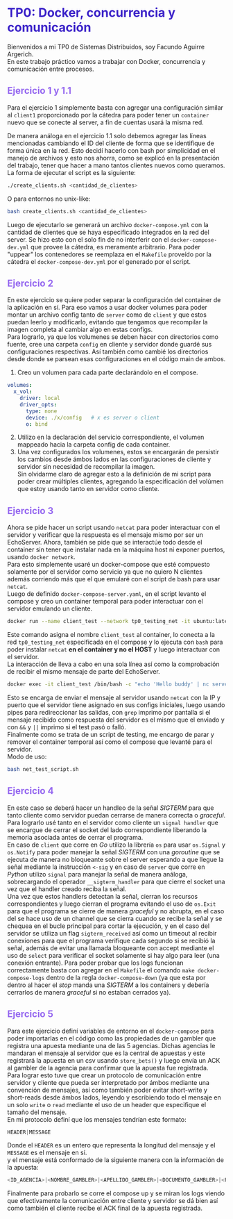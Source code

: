 # <span style="color:#3d24c9">TP0: Docker, concurrencia y comunicación</span>
Bienvenidos a mi TP0 de Sistemas Distribuidos, soy Facundo Aguirre Argerich.  
En este trabajo práctico vamos a trabajar con Docker, concurrencia y comunicación entre procesos.

## <span style="color:#9669f0">Ejercicio 1 y 1.1</span>
Para el ejercicio 1 simplemente basta con agregar una configuración similar al `client1` proporcionado por la cátedra para poder tener un `container` nuevo que se conecte al server, a fin de cuentas usará la misma red.    

De manera análoga en el ejercicio 1.1 solo debemos agregar las líneas mencionadas cambiando el ID del cliente de forma que se identifique de forma única en la red. Esto decidí hacerlo con bash por simplicidad en el manejo de archivos y esto nos ahorra, como se explicó en la presentación del trabajo, tener que hacer a mano tantos clientes nuevos como queramos.  
La forma de ejecutar el script es la siguiente:  
```bash
./create_clients.sh <cantidad_de_clientes>
```
O para entornos no unix-like:
```bash
bash create_clients.sh <cantidad_de_clientes>
```  
Luego de ejecutarlo se generará un archivo `docker-compose.yml` con la cantidad de clientes que se haya especificado integrados en la red del server. Se hizo esto con el solo fin de no interferir con el `docker-compose-dev.yml` que provee la cátedra, es meramente arbitrario. 
Para poder "uppear" los contenedores se reemplaza en el `Makefile` proveído por la cátedra el `docker-compose-dev.yml` por el generado por el script.  

## <span style="color:#9669f0">Ejercicio 2</span>
En este ejercicio se quiere poder separar la configuración del container de la aplicación en sí. Para eso vamos a usar docker volumes para poder montar un archivo config tanto de `server` como de `client` y que estos puedan leerlo y modificarlo, evitando que tengamos que recompilar la imagen completa al cambiar algo en estas configs.  
Para lograrlo, ya que los volumenes se deben hacer con directorios como fuente, cree una carpeta `config` en cliente y servidor donde guardé sus configuraciones respectivas. Así también como cambié los directorios desde donde se parsean esas configuraciones en el código main de ambos.
1. Creo un volumen para cada parte declarándolo en el compose.
```yaml
volumes:
  x_vol:
    driver: local
    driver_opts:
      type: none
      device: ./x/config   # x es server o client
      o: bind
```
2. Utilizo en la declaración del servicio correspondiente, el volumen mappeado hacia la carpeta config de cada container.   
3. Una vez configurados los volumenes, estos se encargarán de persistir los cambios desde ámbos lados en las configuraciones de cliente y servidor sin necesidad de recompilar la imagen.  
Sin olvidarme claro de agregar esto a la definición de mi script para poder crear múltiples clientes, agregando la especificación del volúmen que estoy usando tanto en servidor como cliente.

## <span style="color:#9669f0">Ejercicio 3</span>
Ahora se pide hacer un script usando `netcat` para poder interactuar con el servidor y verificar que la respuesta es el mensaje mismo por ser un EchoServer. Ahora, también se pide que se interactúe todo desde el container sin tener que instalar nada en la máquina host ni exponer puertos, usando `docker network`.  
Para esto simplemente usaré un docker-compose que esté compuesto solamente por el servidor como servicio ya que no quiero N clientes además corriendo más que el que emularé con el script de bash para usar `netcat`.  
Luego de definido `docker-compose-server.yaml`, en el script levanto el compose y creo un container temporal para poder interactuar con el servidor emulando un cliente.
```bash
docker run --name client_test --network tp0_testing_net -it ubuntu:latest /bin/bash -c "apt-get update && apt-get install -y netcat"
```
Este comando asigna el nombre `client_test` al container, lo conecta a la red `tp0_testing_net` especificada en el compose y lo ejecuta con `bash` para poder instalar `netcat` **en el container y no el HOST** y luego interactuar con el servidor.  
La interacción de lleva a cabo en una sola línea así como la comprobación de recibir el mismo mensaje de parte del EchoServer.
```bash
docker exec -it client_test /bin/bash -c "echo 'Hello buddy' | nc server 12345 | grep -q 'Hello buddy' && echo 'Test passed' || echo 'Test failed'"
```
Esto se encarga de enviar el mensaje al servidor usando `netcat` con la IP y puerto que el servidor tiene asignado en sus configs iniciales, luego usando pipes para redireccionar las salidas, con `grep` imprimo por pantalla si el mensaje recibido como respuesta del servidor es el mismo que el enviado y con `&&` y `||` imprimo si el test pasó o falló.  
Finalmente como se trata de un script de testing, me encargo de parar y remover el container temporal así como el compose que levanté para el servidor.  
Modo de uso:
```bash 
bash net_test_script.sh
```

## <span style="color:#9669f0">Ejercicio 4</span>
En este caso se deberá hacer un handleo de la señal _SIGTERM_ para que tanto cliente como servidor puedan cerrarse de manera correcta o _graceful_.  
Para lograrlo usé tanto en el servidor como cliente un `signal handler` que se encargue de cerrar el socket del lado correspondiente liberando la memoria asociada antes de cerrar el programa.  
En caso de `client` que corre en _Go_ utilizo la librería `os` para usar `os.Signal` y `os.Notify` para poder manejar la señal _SIGTERM_ con una _goroutine_ que se ejecuta de manera no bloqueante sobre el server esperando a que llegue la señal mediante la instrucción `<-sig` y en caso de `server` que corre en _Python_ utilizo `signal` para manejar la señal de manera análoga, sobrecargando el operador `__sigterm_handler` para que cierre el socket una vez que el handler creado reciba la señal.  
Una vez que estos handlers detectan la señal, cierran los recursos correspondientes y luego cierran el programa evitando
el uso de `os.Exit` para que el programa se cierre de manera _graceful_ y no abrupta, en el caso del se hace uso 
de un channel que se cierra cuando se recibe la señal y se chequea en el bucle principal para
cortar la ejecución, y en el caso del servidor se utiliza un flag `sigterm_received` así como un timeout al recibir conexiones para que el programa verifique cada segundo si se recibió la señal, además de evitar una llamada bloqueante con accept mediante el uso de `select` para verificar el socket solamente si hay algo para leer (una conexión entrante).
Para poder probar que los logs funcionan correctamente basta con agregar en el `Makefile` el comando `make docker-compose-logs` dentro de la regla `docker-compose-down` (ya que esta por dentro al hacer el _stop_ manda una _SIGTERM_ a los containers y debería cerrarlos de manera _graceful_ si no estaban cerrados ya).

## <span style="color:#9669f0">Ejercicio 5</span>
Para este ejercicio definí variables de entorno en el `docker-compose` para poder importarlas en el código como las propiedades de un gambler que registra una apuesta mediante una de las 5 agencias. Dichas agencias le mandaran el mensaje al servidor que es la central de apuestas y este registrará la apuesta en un csv usando `store_bets()` y luego envía un ACK al gambler de la agencia para confirmar que la apuesta fue registrada.  
Para lograr esto tuve que crear un protocolo de comunicación entre servidor y cliente que pueda ser interpretado por ámbos mediante una convención de mensajes, así como también poder evitar short-write y short-reads desde ámbos lados, leyendo y escribiendo todo el mensaje en un solo `write` o `read` mediante el uso de un header que especifique el tamaño del mensaje.  
En mi protocolo definí que los mensajes tendrían este formato:
```python
HEADER|MESSAGE
```
Donde el `HEADER` es un entero que representa la longitud del mensaje y el `MESSAGE` es el mensaje en sí.  
y el mensaje está conformado de la siguiente manera con la información de la apuesta:
```python
<ID_AGENCIA>|<NOMBRE_GAMBLER>|<APELLIDO_GAMBLER>|<DOCUMENTO_GAMBLER>|<FECHA_CUMPLE_GAMBLER>|<NUMERO>
```
Finalmente para probarlo se corre el compose up y se miran los logs viendo que efectivamente la comunicación entre cliente y servidor se dá bien así como también el cliente recibe el ACK final de la apuesta registrada.  
